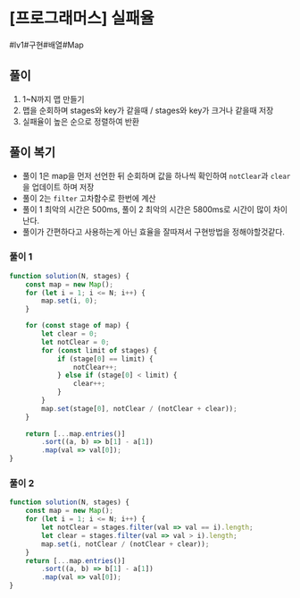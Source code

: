 # [프로그래머스] 실패율
#lv1#구현#배열#Map
## 풀이
1. 1~N까지 맵 만들기
2. 맵을 순회하며 stages와 key가 같을때 / stages와 key가 크거나 같을때 저장
3. 실패율이 높은 순으로 정렬하여 반환
## 풀이 복기
- 풀이 1은 map을 먼저 선언한 뒤 순회하며 값을 하나씩 확인하여 `notClear`과 `clear`을 업데이트 하며 저장
- 풀이 2는 `filter` 고차함수로 한번에 계산
- 풀이 1 최악의 시간은 500ms, 풀이 2 최악의 시간은 5800ms로 시간이 많이 차이난다.
- 풀이가 간편하다고 사용하는게 아닌 효율을 잘따져서 구현방법을 정해야할것같다.
### 풀이 1
```js
function solution(N, stages) {
    const map = new Map();
    for (let i = 1; i <= N; i++) {
        map.set(i, 0);
    }

    for (const stage of map) {
        let clear = 0;
        let notClear = 0;
        for (const limit of stages) {
            if (stage[0] == limit) {
                notClear++;
            } else if (stage[0] < limit) {
                clear++;
            }
        }
        map.set(stage[0], notClear / (notClear + clear));
    }
    
    return [...map.entries()]
        .sort((a, b) => b[1] - a[1])
        .map(val => val[0]);
}
```
### 풀이 2
```js
function solution(N, stages) {
    const map = new Map();
    for (let i = 1; i <= N; i++) {
        let notClear = stages.filter(val => val == i).length;
        let clear = stages.filter(val => val > i).length;
        map.set(i, notClear / (notClear + clear));
    }
    return [...map.entries()]
        .sort((a, b) => b[1] - a[1])
        .map(val => val[0]);
}
```